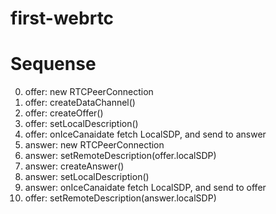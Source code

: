 # first-webrtc

Sequense
===

0. offer: new RTCPeerConnection
0. offer: createDataChannel()
0. offer: createOffer()
0. offer: setLocalDescription()
0. offer: onIceCanaidate fetch LocalSDP, and send to answer
0. answer: new RTCPeerConnection
0. answer: setRemoteDescription(offer.localSDP)
0. answer: createAnswer()
0. answer: setLocalDescription()
0. answer: onIceCanaidate fetch LocalSDP, and send to offer
0. offer: setRemoteDescription(answer.localSDP)
